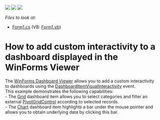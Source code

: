 <!-- default badges list -->
![](https://img.shields.io/endpoint?url=https://codecentral.devexpress.com/api/v1/VersionRange/128580605/14.2.3%2B)
[![](https://img.shields.io/badge/Open_in_DevExpress_Support_Center-FF7200?style=flat-square&logo=DevExpress&logoColor=white)](https://supportcenter.devexpress.com/ticket/details/T189795)
[![](https://img.shields.io/badge/📖_How_to_use_DevExpress_Examples-e9f6fc?style=flat-square)](https://docs.devexpress.com/GeneralInformation/403183)
<!-- default badges end -->
<!-- default file list -->
*Files to look at*:

* [Form1.cs](./CS/Dashboard_CustomVisualInteractivity/Form1.cs) (VB: [Form1.vb](./VB/Dashboard_CustomVisualInteractivity/Form1.vb))
<!-- default file list end -->
# How to add custom interactivity to a dashboard displayed in the WinForms Viewer


<p>The <a href="http://documentation.devexpress.com/#Dashboard/CustomDocument15348">WinForms Dashboard Viewer</a> allows you to add a custom interactivity to dashboards using the <a href="http://documentation.devexpress.com/#Dashboard/DevExpressDashboardWinDashboardViewer_DashboardItemVisualInteractivitytopic">DashboardItemVisualInteractivity</a> event.<br />This example demonstrates the following capabilities:<br />- The <a href="http://documentation.devexpress.com/#Dashboard/CustomDocument15150">Grid</a> dashboard item allows you to select categories and filter an external <a href="http://documentation.devexpress.com/#WindowsForms/clsDevExpressXtraPivotGridPivotGridControltopic">PivotGridControl</a> according to selected records.<br />- The <a href="http://documentation.devexpress.com/#Dashboard/CustomDocument14719">Chart</a> dashboard item highlights a bar under the mouse pointer and allows you to obtain underlying data by clicking this bar.</p>

<br/>



